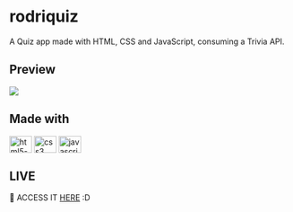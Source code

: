 <h1>rodriquiz</h1>
<p>A Quiz app made with HTML, CSS and JavaScript, consuming a Trivia API.</p>

<h2>Preview</h2>
<img src="https://github.com/arthurrodrigues-dev/rodriquiz/assets/117749096/dc94ff51-9d37-48a1-a93e-f0ce01189203"></img>

<h2>Made with</h2>
<div>
  <img src="https://cdn.jsdelivr.net/gh/devicons/devicon/icons/html5/html5-original-wordmark.svg" align="center" alt="html5-logo" height="30" width="40" />
  <img src="https://cdn.jsdelivr.net/gh/devicons/devicon/icons/css3/css3-original-wordmark.svg" align="center" alt="css3" height="30" width="40" />
  <img src="https://cdn.jsdelivr.net/gh/devicons/devicon/icons/javascript/javascript-original.svg" align="center" alt="javascript-logo" height="30" width="40" />
</div>

<h2>LIVE</h2>
<p> 🔗 ACCESS IT <a href="https://rodriquiz.vercel.app">HERE</a> :D</p>

